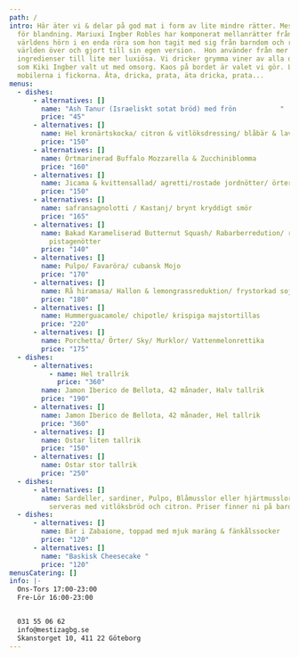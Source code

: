 ```yaml
---
path: /
intro: Här äter vi & delar på god mat i form av lite mindre rätter. Mestiza står
  för blandning. Mariuxi Ingber Robles har komponerat mellanrätter från alla
  världens hörn i en enda röra som hon tagit med sig från barndom och resor
  världen över och gjort till sin egen version.  Hon använder från mer enkla
  ingredienser till lite mer luxiösa. Vi dricker grymma viner av alla dess slag,
  som Kiki Ingber valt ut med omsorg. Kaos på bordet är valet vi gör. Lämna
  mobilerna i fickorna. Äta, dricka, prata, äta dricka, prata...
menus:
  - dishes:
      - alternatives: []
        name: "Ash Tanur (Israeliskt sotat bröd) med frön           "
        price: "45"
      - alternatives: []
        name: Hel kronärtskocka/ citron & vitlöksdressing/ blåbär & lavendelmajo
        price: "150"
      - alternatives: []
        name: Örtmarinerad Buffalo Mozzarella & Zucchiniblomma
        price: "160"
      - alternatives: []
        name: Jicama & kvittensallad/ agretti/rostade jordnötter/ örter/ kvittendressing
        price: "150"
      - alternatives: []
        name: safransagnolotti / Kastanj/ brynt kryddigt smör
        price: "165"
      - alternatives: []
        name: Bakad Karameliserad Butternut Squash/ Rabarberredution/ rostade
          pistagenötter
        price: "140"
      - alternatives: []
        name: Pulpo/ Favaröra/ cubansk Mojo
        price: "170"
      - alternatives: []
        name: Rå hiramasa/ Hallon & lemongrassreduktion/ frystorkad soja/ umibudo
        price: "180"
      - alternatives: []
        name: Hummerguacamole/ chipotle/ krispiga majstortillas
        price: "220"
      - alternatives: []
        name: Porchetta/ Örter/ Sky/ Murklor/ Vattenmelonrettika
        price: "175"
  - dishes:
      - alternatives:
          - name: Hel trallrik
            price: "360"
        name: Jamon Iberico de Bellota, 42 månader, Halv tallrik
        price: "190"
      - alternatives: []
        name: Jamon Iberico de Bellota, 42 månader, Hel tallrik
        price: "360"
      - alternatives: []
        name: Ostar liten tallrik
        price: "150"
      - alternatives: []
        name: Ostar stor tallrik
        price: "250"
  - dishes:
      - alternatives: []
        name: Sardeller, sardiner, Pulpo, Blåmusslor eller hjärtmusslor mm. i konserver,
          serveras med vitlöksbröd och citron. Priser finner ni på bardisken.
  - dishes:
      - alternatives: []
        name: Bär i Zabaione, toppad med mjuk maräng & fänkålssocker
        price: "120"
      - alternatives: []
        name: "Baskisk Cheesecake "
        price: "120"
menusCatering: []
info: |-
  Ons-Tors 17:00-23:00
  Fre-Lör 16:00-23:00 


  031 55 06 62
  info@mestizagbg.se
  Skanstorget 10, 411 22 Göteborg
---
```

